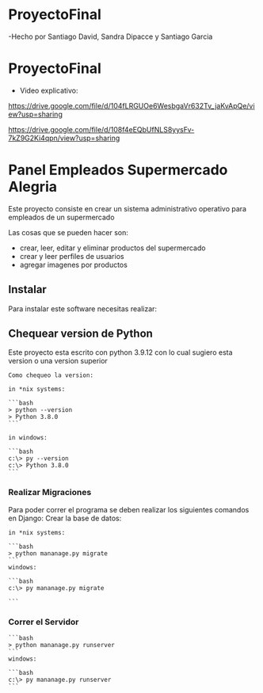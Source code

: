 # ProyectoFinal

-Hecho por Santiago David, Sandra Dipacce y Santiago Garcia

# ProyectoFinal

- Video explicativo:

https://drive.google.com/file/d/104fLRGUOe6WesbgaVr632Tv_jaKvApQe/view?usp=sharing

https://drive.google.com/file/d/108f4eEQbUfNLS8yysFv-7kZ9G2Ki4qpn/view?usp=sharing

# Panel Empleados Supermercado Alegria 
 
 Este proyecto consiste en crear un sistema administrativo operativo para empleados de un supermercado 

 Las cosas que se pueden hacer son:

 - crear, leer, editar y eliminar productos del supermercado
 - crear y leer perfiles de usuarios
 - agregar imagenes por productos

 ## Instalar

 Para instalar este software necesitas realizar:

 ## Chequear version de Python 
 
 Este proyecto esta escrito con python 3.9.12 con lo cual sugiero esta version o una version superior

    Como chequeo la version: 

    in *nix systems:

    ```bash
    > python --version
    > Python 3.8.0
    ```

    in windows:

    ```bash
    c:\> py --version
    c:\> Python 3.8.0
    ```


### Realizar Migraciones  
 
 Para poder correr el programa se deben realizar los siguientes comandos en Django:
 Crear la base de datos:

    in *nix systems:

    ```bash
    > python mananage.py migrate
    ```
    windows:

    ```bash
    c:\> py mananage.py migrate

    ```
    
### Correr el Servidor

    ```bash
    > python mananage.py runserver
    ```
    windows:

    ```bash
    c:\> py mananage.py runserver
    ```